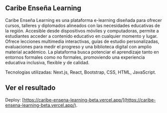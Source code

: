 ## Caribe Enseña Learning

Caribe Enseña Learning es una plataforma e-learning diseñada para ofrecer cursos, talleres y diplomados alineados con las necesidades educativas de la región.
Accesible desde dispositivos móviles y computadoras, permite a estudiantes acceder a contenido educativo en cualquier momento y lugar.
Ofrece lecciones multimedia interactivas, guías de estudio personalizadas, evaluaciones para medir el progreso y una biblioteca digital con amplio material académico.
La plataforma busca potenciar el aprendizaje tanto en entornos formales como no formales, promoviendo una experiencia educativa inclusiva, flexible y de calidad.

Tecnologías utilizadas: Next.js, React, Bootstrap, CSS, HTML, JavaScript.

## Ver el resultado

Deploy: [https://caribe-ensena-learning-beta.vercel.app/](https://caribe-ensena-learning-beta.vercel.app/).

